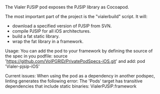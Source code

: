 The Vialer PJSIP pod exposes the PJSIP library as Cocoapod.

The most important part of the project is the "vialerbuild" script. It will:
- download a specified version of PJSIP from SVN.
- compile PJSIP for all iOS architectures.
- build a fat static library.
- wrap the fat library in a framework.

Usage:
You can add the pod to your framework by defining the source of the spec in you podfile:
source 'https://github.com/VoIPGRID/PrivatePodSpecs-iOS.git'
and add:
pod 'Vialer-pjsip-iOS'

Current issues:
When using the pod as a dependency in another podspec, linting generates the following error:
The 'Pods' target has transitive dependencies that include static binaries: VialerPJSIP.framework